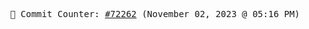 <p align="center">
    <samp>
        📮 Commit Counter: <a href="https://github.com/Javascript-void0/Javascript-void0/commits/main">#72262</a> (November 02, 2023 @ 05:16 PM)
    </samp>
</p>